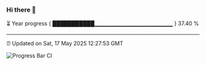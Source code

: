 ### Hi there 👋

⏳ Year progress { ███████████▁▁▁▁▁▁▁▁▁▁▁▁▁▁▁▁▁▁▁ } 37.40 %

---

⏰ Updated on Sat, 17 May 2025 12:27:53 GMT

![Progress Bar CI](https://github.com/liununu/liununu/workflows/Progress%20Bar%20CI/badge.svg)
